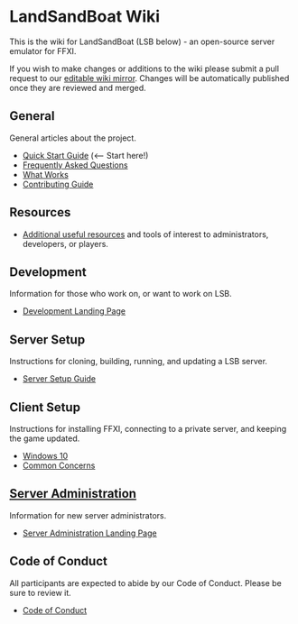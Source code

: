 # LandSandBoat Wiki

This is the wiki for LandSandBoat (LSB below) - an open-source server emulator for FFXI.

If you wish to make changes or additions to the wiki please submit a pull request to our [editable wiki mirror](https://github.com/LandSandBoat/lsb-wiki). Changes will be automatically published once they are reviewed and merged.

## General

General articles about the project.

- [Quick Start Guide](Quick-Start-Guide) (<-- Start here!)
- [Frequently Asked Questions](Frequently-Asked-Questions)
- [What Works](What-Works)
- [Contributing Guide](https://github.com/LandSandBoat/server/blob/base/CONTRIBUTING.md)

## Resources

- [Additional useful resources](Resources) and tools of interest to administrators, developers, or players.

## Development

Information for those who work on, or want to work on LSB.

- [Development Landing Page](Development)

## Server Setup

Instructions for cloning, building, running, and updating a LSB server.

- [Server Setup Guide](Server-Setup-Guide)

## Client Setup

Instructions for installing FFXI, connecting to a private server, and keeping the game updated.

- [Windows 10](Client-Setup-Windows)
- [Common Concerns](Miscellaneous-Client)

## [Server Administration](Server-Administration)

Information for new server administrators.

- [Server Administration Landing Page](Server-Administration)

## Code of Conduct

All participants are expected to abide by our Code of Conduct. Please be sure to review it.

- [Code of Conduct](https://github.com/LandSandBoat/server/blob/base/CODE_OF_CONDUCT.md)
